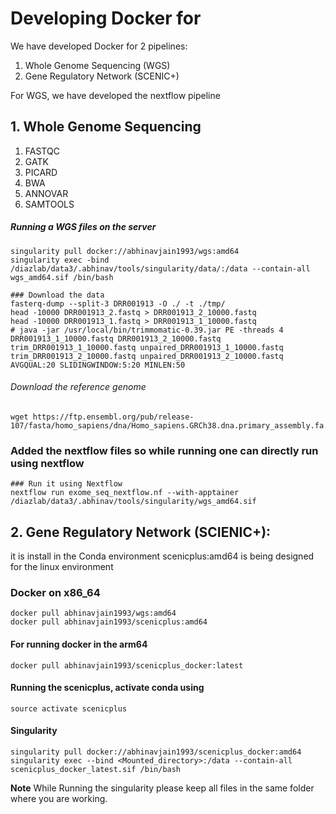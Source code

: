 # Developing Docker for

We have developed Docker for 2 pipelines: 
1. Whole Genome Sequencing (WGS)
2. Gene Regulatory Network (SCENIC+)

For WGS, we have developed the nextflow pipeline

## 1. Whole Genome Sequencing

1. FASTQC
2. GATK
3. PICARD
4. BWA
5. ANNOVAR
6. SAMTOOLS

##### Running a WGS files on the server
```
singularity pull docker://abhinavjain1993/wgs:amd64
singularity exec -bind /diazlab/data3/.abhinav/tools/singularity/data/:/data --contain-all wgs_amd64.sif /bin/bash

### Download the data
fasterq-dump --split-3 DRR001913 -O ./ -t ./tmp/
head -10000 DRR001913_2.fastq > DRR001913_2_10000.fastq
head -10000 DRR001913_1.fastq > DRR001913_1_10000.fastq
# java -jar /usr/local/bin/trimmomatic-0.39.jar PE -threads 4 DRR001913_1_10000.fastq DRR001913_2_10000.fastq trim_DRR001913_1_10000.fastq unpaired_DRR001913_1_10000.fastq trim_DRR001913_2_10000.fastq unpaired_DRR001913_2_10000.fastq AVGQUAL:20 SLIDINGWINDOW:5:20 MINLEN:50
```

###### Download the reference genome
<!-- https://hitchhikersguidetoexomeanalysis.wordpress.com/exome-analysis-exercise/ -->

```
wget https://ftp.ensembl.org/pub/release-107/fasta/homo_sapiens/dna/Homo_sapiens.GRCh38.dna.primary_assembly.fa.gz
```

### Added the nextflow files so while running one can directly run using nextflow
```
### Run it using Nextflow
nextflow run exome_seq_nextflow.nf --with-apptainer /diazlab/data3/.abhinav/tools/singularity/wgs_amd64.sif
```

## 2. Gene Regulatory Network (SCIENIC+):

it is install in the Conda environment
scenicplus:amd64 is being designed for the linux environment

### Docker on x86_64
```
docker pull abhinavjain1993/wgs:amd64
docker pull abhinavjain1993/scenicplus:amd64
```

#### For running docker in the arm64
```
docker pull abhinavjain1993/scenicplus_docker:latest
```

#### Running the scenicplus, activate conda using
```
source activate scenicplus
```

#### Singularity
```
singularity pull docker://abhinavjain1993/scenicplus_docker:amd64
singularity exec --bind <Mounted_directory>:/data --contain-all scenicplus_docker_latest.sif /bin/bash
```

**Note**
While Running the singularity please keep all files in the same folder where you are working. 
